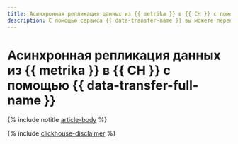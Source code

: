 ```yaml
---
title: Асинхронная репликация данных из {{ metrika }} в {{ CH }} с помощью {{ data-transfer-full-name }}
description: С помощью сервиса {{ data-transfer-name }} вы можете перенести данные из счетчика {{ metrika }} в кластер {{ CH }}.
---
```


# Асинхронная репликация данных из {{ metrika }} в {{ CH }} с помощью {{ data-transfer-full-name }}

{% include notitle [article-body](../../_tutorials/dataplatform/metrika-to-clickhouse.md) %}

{% include [clickhouse-disclaimer](../../_includes/clickhouse-disclaimer.md) %}
